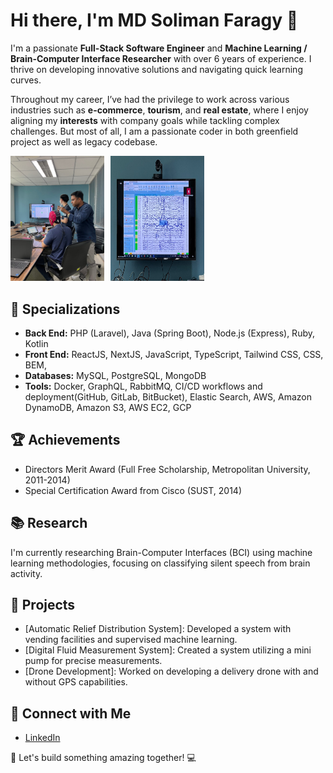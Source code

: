 # Hi there, I'm MD Soliman Faragy 👋

I'm a passionate **Full-Stack Software Engineer** and **Machine Learning / Brain-Computer Interface Researcher** with over 6 years of experience. I thrive on developing innovative solutions and navigating quick learning curves.

Throughout my career, I’ve had the privilege to work across various industries such as **e-commerce**, **tourism**, and **real estate**, where I enjoy aligning my **interests** with company goals while tackling complex challenges. But most of all, I am a passionate coder in both greenfield project as well as legacy codebase.

<div style="display: inline-flex; gap: 10px;">
  <img src="./screenshot/research-1.jpeg" alt="Research Image 1" width="150"/>
  <img src="./screenshot/research-2.jpeg" alt="Research Image 2" width="150"/>
</div>
 
## 🌟 **Specializations**

- **Back End:** PHP (Laravel), Java (Spring Boot), Node.js (Express), Ruby, Kotlin
- **Front End:** ReactJS, NextJS, JavaScript, TypeScript, Tailwind CSS, CSS, BEM,
- **Databases:** MySQL, PostgreSQL, MongoDB
- **Tools:** Docker, GraphQL, RabbitMQ, CI/CD workflows and deployment(GitHub, GitLab, BitBucket), Elastic Search, AWS, Amazon DynamoDB, Amazon S3, AWS EC2, GCP

## 🏆 Achievements

- Directors Merit Award (Full Free Scholarship, Metropolitan University, 2011-2014)
- Special Certification Award from Cisco (SUST, 2014)

## 📚 Research

I'm currently researching Brain-Computer Interfaces (BCI) using machine learning methodologies, focusing on classifying silent speech from brain activity.

## 🌟 Projects

- [Automatic Relief Distribution System]: Developed a system with vending facilities and supervised machine learning.
- [Digital Fluid Measurement System]: Created a system utilizing a mini pump for precise measurements.
- [Drone Development]: Worked on developing a delivery drone with and without GPS capabilities.

## 🤝 Connect with Me

- <a href="https://www.linkedin.com/in/md-soliman-f-b3b3a347/">LinkedIn</a>

🚀 Let's build something amazing together! 💻
